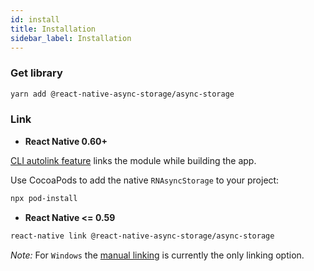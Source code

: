 ```yaml
---
id: install
title: Installation
sidebar_label: Installation
---
```




### Get library

```bash
yarn add @react-native-async-storage/async-storage
```

### Link

- **React Native 0.60+**

[CLI autolink feature](https://github.com/react-native-community/cli/blob/master/docs/autolinking.md) links the module while building the app. 

Use CocoaPods to add the native `RNAsyncStorage` to your project:

```bash
npx pod-install
```

- **React Native <= 0.59**


```bash
react-native link @react-native-async-storage/async-storage
```

*Note:* For `Windows` the [manual linking](Linking.md) is currently the only linking option.
